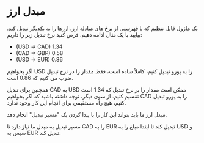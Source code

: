 # مبدل ارز

یک ماژول قابل تنظیم که با فهرستی از نرخ های مبادله ارز، ارزها را به یکدیگر تبدیل کند.
بیایید با یک مثال ادامه دهیم. فرض کنید نرخ تبدیل زیر را داریم:
- (USD => CAD) 1.34
- (CAD => GBP) 0.58
- (USD => EUR) 0.86

اگر بخواهیم USD را به یورو تبدیل کنیم، کاملاً ساده است، فقط مقدار را در نرخ تبدیل ضرب می کنیم که 0.86 است.

همچنین برای تبدیل CAD به USD ممکن است مقدار را بر نرخ تبدیل که 1.34 است تقسیم کنیم. از سوی دیگر، توجه داشته باشید که اگر بخواهیم CAD را به یورو تبدیل کنیم، هیچ راه مستقیمی برای انجام این کار وجود ندارد.

مبدل ارز ما باید بتواند این کار را با پیدا کردن یک "مسیر تبدیل" انجام دهد.

مسیر تبدیل به مبدل ما نیاز دارد تا CAD را به EUR تبدیل کند تا ابتدا مبلغ را به USD و سپس به EUR تبدیل کند. 
